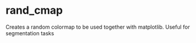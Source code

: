 # rand_cmap
Creates a random colormap to be used together with matplotlib. Useful for segmentation tasks
